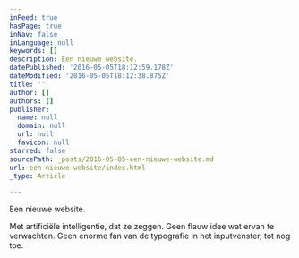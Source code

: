 ```yaml
---
inFeed: true
hasPage: true
inNav: false
inLanguage: null
keywords: []
description: Een nieuwe website.
datePublished: '2016-05-05T18:12:59.178Z'
dateModified: '2016-05-05T18:12:38.875Z'
title: ''
author: []
authors: []
publisher:
  name: null
  domain: null
  url: null
  favicon: null
starred: false
sourcePath: _posts/2016-05-05-een-nieuwe-website.md
url: een-nieuwe-website/index.html
_type: Article

---
```

Een nieuwe website.

Met artificiële intelligentie, dat ze zeggen. Geen flauw idee wat ervan te verwachten. Geen enorme fan van de typografie in het inputvenster, tot nog toe.